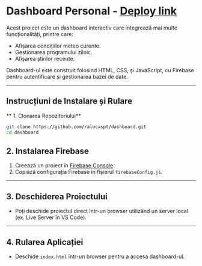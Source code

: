 # Dashboard Personal - [Deploy link](https://ralucaspt.github.io/dashboard/weather.html)

Acest proiect este un dashboard interactiv care integrează mai multe funcționalități, printre care:
- Afișarea condițiilor meteo curente.
- Gestionarea programului zilnic.
- Afișarea știrilor recente.

Dashboard-ul este construit folosind HTML, CSS, și JavaScript, cu Firebase pentru autentificare și gestionarea bazei de date.

---

## Instrucțiuni de Instalare și Rulare

** 1. Clonarea Repozitoriului**
   ```bash
   git clone https://github.com/ralucaspt/dashboard.git
   cd dashboard
  ```
## 2. Instalarea Firebase

1. Creează un proiect în [Firebase Console](https://console.firebase.google.com/).
2. Copiază configurația Firebase în fișierul `firebaseConfig.js`.

---

## 3. Deschiderea Proiectului

- Poți deschide proiectul direct într-un browser utilizând un server local (ex. Live Server în VS Code).

---

## 4. Rularea Aplicației

- Deschide `index.html` într-un browser pentru a accesa dashboard-ul.
